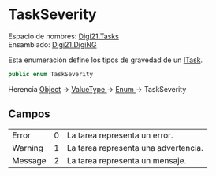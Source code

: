 # TaskSeverity

Espacio de nombres: [Digi21.Tasks](../)  
Ensamblado: [Digi21.DigiNG](../../)

Esta enumeración define los tipos de gravedad de un [ITask](../interfaces/itask/).

```csharp
public enum TaskSeverity
```

Herencia [Object](https://docs.microsoft.com/en-us/dotnet/api/system.object?view=net-5.0) → [ValueType ](https://docs.microsoft.com/en-us/dotnet/api/system.valuetype?view=net-5.0)→ [Enum ](https://docs.microsoft.com/en-us/dotnet/api/system.enum?view=net-5.0)→ TaskSeverity

## Campos

|  |  |  |
| :--- | :--- | :--- |
| Error | 0 | La tarea representa un error. |
| Warning | 1 | La tarea representa una advertencia. |
| Message | 2 | La tarea representa un mensaje. |

## 

